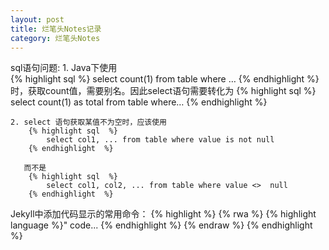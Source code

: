 ```yaml
---
layout: post
title: 烂笔头Notes记录
category: 烂笔头Notes
---
```

sql语句问题:
	1. Java下使用  
		{% highlight sql  %}
			select count(1) from table where …
		{% endhighlight  %} 
	   时，获取count值，需要别名。因此select语句需要转化为 
		{% highlight sql  %}
			select count(1) as total from table where…
		{% endhighlight  %} 

	2. select 语句获取某值不为空时，应该使用 
		{% highlight sql  %}
			select col1, ... from table where value is not null
		{% endhighlight  %}

	   而不是 
		{% highlight sql  %}
			select col1, col2, ... from table where value <>  null
		{% endhighlight  %}

Jekyll中添加代码显示的常用命令：
	{% highlight %}
	{% rwa %}
	{% highlight language %}"
		code...
	{% endhighlight %}
	{% endraw %}
	{% endhighlight %}



